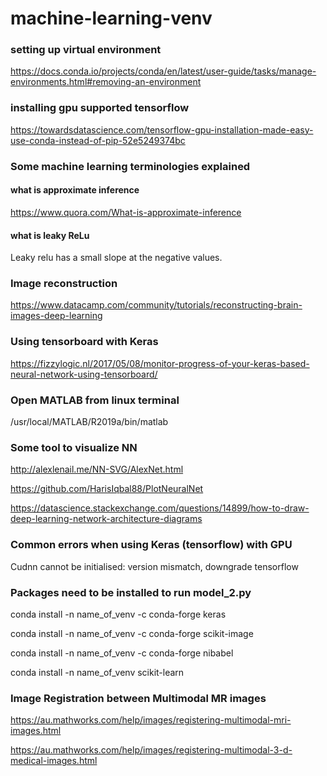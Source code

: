 # machine-learning-venv

### setting up virtual environment 

https://docs.conda.io/projects/conda/en/latest/user-guide/tasks/manage-environments.html#removing-an-environment

### installing gpu supported tensorflow

https://towardsdatascience.com/tensorflow-gpu-installation-made-easy-use-conda-instead-of-pip-52e5249374bc

### Some machine learning terminologies explained

#### what is approximate inference

https://www.quora.com/What-is-approximate-inference

#### what is leaky ReLu

Leaky relu has a small slope at the negative values.


### Image reconstruction

https://www.datacamp.com/community/tutorials/reconstructing-brain-images-deep-learning

### Using tensorboard with Keras

https://fizzylogic.nl/2017/05/08/monitor-progress-of-your-keras-based-neural-network-using-tensorboard/

### Open MATLAB from linux terminal

/usr/local/MATLAB/R2019a/bin/matlab

### Some tool to visualize NN

http://alexlenail.me/NN-SVG/AlexNet.html

https://github.com/HarisIqbal88/PlotNeuralNet

https://datascience.stackexchange.com/questions/14899/how-to-draw-deep-learning-network-architecture-diagrams

### Common errors when using Keras (tensorflow) with GPU

Cudnn cannot be initialised: version mismatch, downgrade tensorflow

### Packages need to be installed to run model_2.py

conda install -n name_of_venv -c conda-forge keras

conda install -n name_of_venv -c conda-forge scikit-image

conda install -n name_of_venv -c conda-forge nibabel

conda install -n name_of_venv scikit-learn

### Image Registration between Multimodal MR images

https://au.mathworks.com/help/images/registering-multimodal-mri-images.html

https://au.mathworks.com/help/images/registering-multimodal-3-d-medical-images.html




